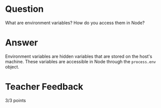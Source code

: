 # Question

What are environment variables? How do you access them in Node?

# Answer
Environment variables are hidden variables that are stored on the host's machine. These variables are accessible in Node through the `process.env` object.
# Teacher Feedback

3/3 points